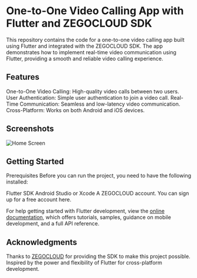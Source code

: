 # One-to-One Video Calling App with Flutter and ZEGOCLOUD SDK
This repository contains the code for a one-to-one video calling app built using Flutter and integrated with the ZEGOCLOUD SDK. The app demonstrates how to implement real-time video communication using Flutter, providing a smooth and reliable video calling experience.

## Features
One-to-One Video Calling: High-quality video calls between two users.
User Authentication: Simple user authentication to join a video call.
Real-Time Communication: Seamless and low-latency video communication.
Cross-Platform: Works on both Android and iOS devices.

## Screenshots
![Home Screen](screenshots/home_screen.png)

## Getting Started
Prerequisites
Before you can run the project, you need to have the following installed:

Flutter SDK
Android Studio or Xcode
A ZEGOCLOUD account. You can sign up for a free account here.

For help getting started with Flutter development, view the
[online documentation](https://docs.flutter.dev/), which offers tutorials,
samples, guidance on mobile development, and a full API reference.

## Acknowledgments
Thanks to [ZEGOCLOUD](https://www.zegocloud.com/) for providing the SDK to make this project possible.
Inspired by the power and flexibility of Flutter for cross-platform development.
